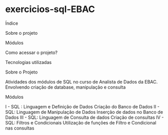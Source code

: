 # exercicios-sql-EBAC

Índice

Sobre o projeto

Módulos

Como acessar o projeto?

Tecnologias utilizadas

Sobre o Projeto

Atividades dos módulos de SQL no curso de Analista de Dados da EBAC. Envolvendo criação de database, manipulação e consulta

Módulos

I - SQL : Linguagem e Definição de Dados
 Criação do Banco de Dados
II - SQL: Linguagem de Manipulação de Dados
Inserção de dados no Banco de Dados
III - SQL: Linguagem de Consulta de dados
Criação de consultas 
IV - SQL: Filtros e Condicionais
Utilização de funções de Filtro e Condicional nas consultas

